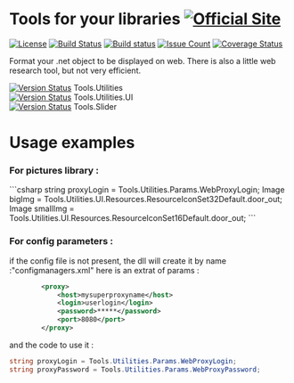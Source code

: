 # Tools for your libraries [![Official Site](https://img.shields.io/badge/site-servodroid.com-orange.svg)](http://servodroid.com)

[![License](https://img.shields.io/github/license/brandondahler/Data.HashFunction.svg)](https://raw.githubusercontent.com/ThibaultMontaufray/Tools4Libraries/master/License)
[![Build Status](https://travis-ci.org/ThibaultMontaufray/Tools4Libraries.svg?branch=master)](https://travis-ci.org/ThibaultMontaufray/Tools4Libraries) 
[![Build status](https://ci.appveyor.com/api/projects/status/sidmejyg6biq7gkr?svg=true)](https://ci.appveyor.com/project/ThibaultMontaufray/manager-database)
[![Issue Count](https://codeclimate.com/github/ThibaultMontaufray/Tools4Libraries/badges/issue_count.svg)](https://codeclimate.com/github/ThibaultMontaufray/Tools4Libraries)
[![Coverage Status](https://coveralls.io/repos/github/ThibaultMontaufray/Tools4Libraries/badge.svg?branch=master)](https://coveralls.io/github/ThibaultMontaufray/Tools4Libraries?branch=master)

Format your .net object to be displayed on web. There is also a little web research tool, but not very efficient.

[![Version Status](https://img.shields.io/nuget/v/Tools.Utilities.svg)](https://www.nuget.org/packages/Tools.Utilities/) Tools.Utilities
<br/>
[![Version Status](https://img.shields.io/nuget/v/Tools.Utilities.UI.svg)](https://www.nuget.org/packages/Tools.Utilities.UI/) Tools.Utilities.UI
<br/>
[![Version Status](https://img.shields.io/nuget/v/Tools.Slider.svg)](https://www.nuget.org/packages/Tools.Slider/) Tools.Slider
<br/>

# Usage examples

<h3>For pictures library : </h3>
```csharp
string proxyLogin = Tools.Utilities.Params.WebProxyLogin;
Image bigImg = Tools.Utilities.UI.Resources.ResourceIconSet32Default.door_out;
Image smallImg = Tools.Utilities.UI.Resources.ResourceIconSet16Default.door_out;
```

<h3>For config parameters :</h3>

if the config file is not present, the dll will create it by name :"configmanagers.xml"
here is an extrat of params :
```xml
		<proxy>
			<host>mysuperproxyname</host>
			<login>userlogin</login>
			<password>*****</password>
			<port>8080</port>
		</proxy>
```
and the code to use it :
```csharp
string proxyLogin = Tools.Utilities.Params.WebProxyLogin;
string proxyPassword = Tools.Utilities.Params.WebProxyPassword;
```
